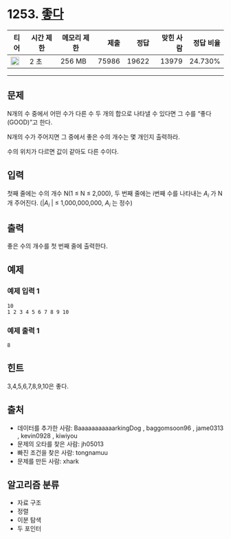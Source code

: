 # 1253. [좋다](https://www.acmicpc.net/problem/1253)

| 티어                                                                  | 시간 제한 | 메모리 제한 |  제출 |  정답 | 맞힌 사람 | 정답 비율 |
| --------------------------------------------------------------------- | --------- | ----------- | ----: | ----: | --------: | --------: |
| <img src="https://static.solved.ac/tier_small/12.svg" width="20px" /> | 2 초      | 256 MB      | 75986 | 19622 |     13979 |   24.730% |

---

## 문제

N개의 수 중에서 어떤 수가 다른 수 두 개의 합으로 나타낼 수 있다면 그 수를 “좋다(GOOD)”고 한다.

N개의 수가 주어지면 그 중에서 좋은 수의 개수는 몇 개인지 출력하라.

수의 위치가 다르면 값이 같아도 다른 수이다.

## 입력

첫째 줄에는 수의 개수 N(1 ≤ N ≤ 2,000), 두 번째 줄에는 i번째 수를 나타내는 $A_{i}$
가 N개 주어진다. (|$A_{i}$
| ≤ 1,000,000,000, $A_{i}$
는 정수)

## 출력

좋은 수의 개수를 첫 번째 줄에 출력한다.

## 예제

### 예제 입력 1

```
10
1 2 3 4 5 6 7 8 9 10
```

### 예제 출력 1

```
8
```

## 힌트

3,4,5,6,7,8,9,10은 좋다.

## 출처

- 데이터를 추가한 사람: BaaaaaaaaaaarkingDog , baggomsoon96 , jame0313 , kevin0928 , kiwiyou
- 문제의 오타를 찾은 사람: jh05013
- 빠진 조건을 찾은 사람: tongnamuu
- 문제를 만든 사람: xhark

## 알고리즘 분류

- 자료 구조
- 정렬
- 이분 탐색
- 두 포인터
